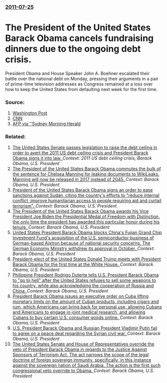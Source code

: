 ### [2011-07-25](/news/2011/07/25/index.md)

# The President of the United States Barack Obama cancels fundraising dinners due to the ongoing debt crisis. 

President Obama and House Speaker John A. Boehner escalated their battle over the national debt on Monday, pressing their arguments in a pair of prime-time television addresses as Congress remained at a loss over how to keep the United States from defaulting next week for the first time.


### Source:

1. [Washington Post](http://www.washingtonpost.com/business/economy/house-senate-leaders-unveil-dueling-debt-limit-plans/2011/07/25/gIQApnm1YI_story.html?hpid=z1)
2. [CNN](http://politicalticker.blogs.cnn.com/2011/07/24/obama-cancels-fundraisers-amidst-debt-situation/)
3. [AFP via ''Sydney Morning Herald](http://news.smh.com.au/breaking-news-world/obama-to-warn-of-incalculable-damage-20110726-1hxj7.html)

### Related:

1. [The United States Senate passes legislation to raise the debt ceiling in order to avert the 2011 US debt ceiling crisis and President Barack Obama signs it into law. ](/news/2011/08/2/the-united-states-senate-passes-legislation-to-raise-the-debt-ceiling-in-order-to-avert-the-2011-us-debt-ceiling-crisis-and-president-barack.md) _Context: 2011 US debt ceiling crisis, Barack Obama, U.S. President_
2. [The President of the United States Barack Obama commutes the bulk of the sentence for Chelsea Manning for leaking documents to WikiLeaks. Manning will now be released in 2017 instead of 2045. ](/news/2017/01/17/the-president-of-the-united-states-barack-obama-commutes-the-bulk-of-the-sentence-for-chelsea-manning-for-leaking-documents-to-wikileaks-ma.md) _Context: Barack Obama, U.S. President_
3. [President of the United States Barack Obama signs an order to ease sanctions against Sudan, citing the country's efforts to "reduce internal conflict, improve humanitarian access to people requiring aid and curtail terrorism". ](/news/2017/01/13/president-of-the-united-states-barack-obama-signs-an-order-to-ease-sanctions-against-sudan-citing-the-country-s-efforts-to-reduce-internal.md) _Context: Barack Obama, U.S. President_
4. [The President of the United States Barack Obama awards his Vice President Joe Biden the Presidential Medal of Freedom with Distinction, the only time the president  has awarded this particular honor during his tenure. ](/news/2017/01/12/the-president-of-the-united-states-barack-obama-awards-his-vice-president-joe-biden-the-presidential-medal-of-freedom-with-distinction-the.md) _Context: Barack Obama, U.S. President_
5. [United States President Barack Obama blocks China's Fujian Grand Chip Investment Fund's acquisition of the U.S. semiconductor business of German-based Aixtron because of national security concerns. The German Economy Ministry withdrew its approval in October. ](/news/2016/12/2/united-states-president-barack-obama-blocks-china-s-fujian-grand-chip-investment-fund-s-acquisition-of-the-u-s-semiconductor-business-of-ge.md) _Context: Barack Obama, U.S. President_
6. [President-elect of the United States Donald Trump meets with President Barack Obama for the first time at the White House. ](/news/2016/11/10/president-elect-of-the-united-states-donald-trump-meets-with-president-barack-obama-for-the-first-time-at-the-white-house.md) _Context: Barack Obama, U.S. President_
7. [Philippine President Rodrigo Duterte tells U.S. President Barack Obama to "go to hell" after the United States refuses to sell some weapons to his country, while also acknowledging the cooperation of Russia and China. ](/news/2016/10/4/philippine-president-rodrigo-duterte-tells-u-s-president-barack-obama-to-go-to-hell-after-the-united-states-refuses-to-sell-some-weapons.md) _Context: Barack Obama, U.S. President_
8. [President Barack Obama issues an executive order on Cuba lifting monetary limits on the amount of Cuban products, including cigars and rum, which Americans can bring back for personal use, allowing Cubans and Americans to engage in joint medical research, and allowing Cubans to buy certain U.S. consumer goods online. ](/news/2016/10/14/president-barack-obama-issues-an-executive-order-on-cuba-lifting-monetary-limits-on-the-amount-of-cuban-products-including-cigars-and-rum.md) _Context: Barack Obama, U.S. President_
9. [U.S. President Barack Obama and Russian President Vladimir Putin fail to agree on a peace deal regarding the Syrian civil war. ](/news/2016/09/5/u-s-president-barack-obama-and-russian-president-vladimir-putin-fail-to-agree-on-a-peace-deal-regarding-the-syrian-civil-war.md) _Context: Barack Obama, U.S. President_
10. [The United States Senate and House of Representatives override the veto of President Barack Obama in regards to the Justice Against Sponsors of Terrorism Act. The act narrows the scope of the legal doctrine of foreign sovereign immunity, specifically, in this instance against the sovereign nation of Saudi Arabia. The action is the first such congressional veto override to Obama. ](/news/2016/09/28/the-united-states-senate-and-house-of-representatives-override-the-veto-of-president-barack-obama-in-regards-to-the-justice-against-sponsors.md) _Context: Barack Obama, U.S. President_
